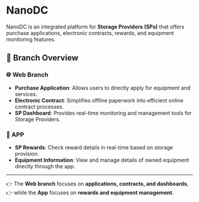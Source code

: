 # NanoDC

NanoDC is an integrated platform for **Storage Providers (SPs)** that offers purchase applications, electronic contracts, rewards, and equipment monitoring features.

## 📌 Branch Overview

### 🌐 Web Branch
- **Purchase Application**: Allows users to directly apply for equipment and services.
- **Electronic Contract**: Simplifies offline paperwork into efficient online contract processes.
- **SP Dashboard**: Provides real-time monitoring and management tools for Storage Providers.

### 📱 APP
- **SP Rewards**: Check reward details in real-time based on storage provision.
- **Equipment Information**: View and manage details of owned equipment directly through the app.

---

👉 The **Web branch** focuses on **applications, contracts, and dashboards**,  
👉 while the **App** focuses on **rewards and equipment management**.
